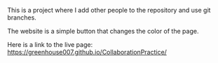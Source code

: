 This is a project where I add other people to the repository and use git branches.

The website is a simple button that changes the color of the page.

Here is a link to the live page: https://greenhouse007.github.io/CollaborationPractice/
